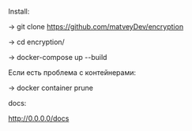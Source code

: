 Install:

-> git clone https://github.com/matveyDev/encryption

-> cd encryption/

-> docker-compose up --build

Если есть проблема с контейнерами:

-> docker container prune

docs:

http://0.0.0.0/docs
